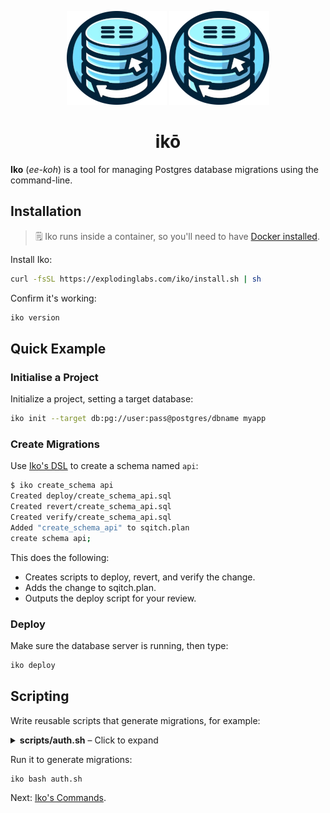 <p align="center">
  <img alt="Iko logo" height="150" src="https://github.com/explodinglabs/iko/blob/main/images/logo-light.png?raw=true#gh-light-mode-only" />
  <img alt="Iko logo" height="150" src="https://github.com/explodinglabs/iko/blob/main/images/logo-dark.png?raw=true#gh-dark-mode-only" />
</p>

<h1 align="center">
  ikō
</h1>

**Iko** (_ee-koh_) is a tool for managing Postgres database migrations using
the command-line.

## Installation

> 🗒️ Iko runs inside a container, so you'll need to have [Docker
> installed](https://docs.docker.com/get-docker/).

Install Iko:

```sh
curl -fsSL https://explodinglabs.com/iko/install.sh | sh
```

Confirm it's working:

```sh
iko version
```

## Quick Example

### Initialise a Project

Initialize a project, setting a target database:

```sh
iko init --target db:pg://user:pass@postgres/dbname myapp
```

### Create Migrations

Use [Iko's DSL](COMMANDS.md) to create a schema named `api`:

```sh
$ iko create_schema api
Created deploy/create_schema_api.sql
Created revert/create_schema_api.sql
Created verify/create_schema_api.sql
Added "create_schema_api" to sqitch.plan
create schema api;
```

This does the following:

- Creates scripts to deploy, revert, and verify the change.
- Adds the change to sqitch.plan.
- Outputs the deploy script for your review.

### Deploy

Make sure the database server is running, then type:

```sh
iko deploy
```

## Scripting

Write reusable scripts that generate migrations, for example:

<details>
  <summary><b>scripts/auth.sh</b> – <a>Click to expand</a></summary>

```sh
# Create an auth schema
create_schema auth

# Create an auth.user table
create_table_as auth.user <<'EOF'
create table auth.user (
  username text primary key check (length(username) >= 3),
  password text not null check (length(password) < 512),
  role name not null check (length(role) < 512)
);
EOF

# Create a function that encrypts passwords
create_function_as auth.encrypt_pass <<'EOF'
create function auth.encrypt_pass () returns trigger language plpgsql as $$
begin
  if tg_op = 'INSERT' or new.password <> old.password then
    new.password = crypt(new.password, gen_salt('bf'));
  end if;
  return new;
end; $$
EOF

# Call encrypt_pass when a user is inserted or updated
create_trigger encrypt_pass auth.user auth.encrypt_pass
```

</details>

Run it to generate migrations:

```sh
iko bash auth.sh
```

Next: [Iko's Commands](COMMANDS.md).
